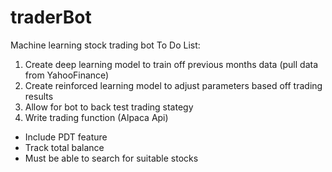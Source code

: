 # traderBot
Machine learning stock trading bot
To Do List: 
1. Create deep learning model to train off previous months data (pull data from YahooFinance)
2. Create reinforced learning model to adjust parameters based off trading results
3. Allow for bot to back test trading stategy
4. Write trading function (Alpaca Api)
  - Include PDT feature
  - Track total balance
  - Must be able to search for suitable stocks

